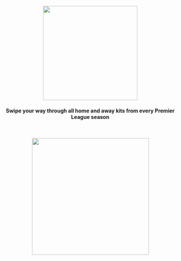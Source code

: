 <p align='center'>
  <img src='https://user-images.githubusercontent.com/1913316/62823393-39223400-bb88-11e9-8e29-35add8660e80.png' width='256'/>
</p>

<h4 align="center">Swipe your way through all home and away kits from every Premier League season</h4>

<br>

<p align='center'>
  <img src='https://user-images.githubusercontent.com/1913316/62823411-6838a580-bb88-11e9-8bbf-c0129d8d3bcb.jpg' width='317'/>
</p>
